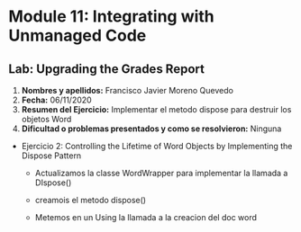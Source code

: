 # Module 11: Integrating with Unmanaged Code

## Lab: Upgrading the Grades Report

1. **Nombres y apellidos:** Francisco Javier Moreno Quevedo
2. **Fecha:** 06/11/2020
3. **Resumen del Ejercicio:** Implementar el metodo dispose para destruir los objetos Word
4. **Dificultad o problemas presentados y como se resolvieron:** Ninguna

- Ejercicio 2: Controlling the Lifetime of Word Objects by Implementing the Dispose Pattern
  - Actualizamos la classe WordWrapper para implementar la llamada a DIspose()
  
  - creamois el metodo dispose()
  
  - Metemos en un Using la llamada a la creacion del doc word
  
     
